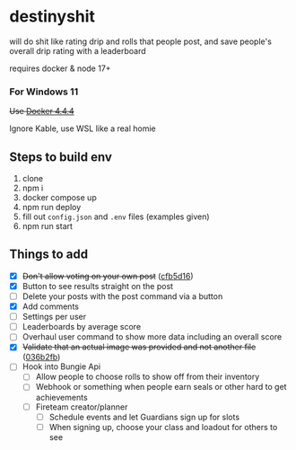 # destinyshit

will do shit like rating drip and rolls that people post, and save people's overall drip rating with a leaderboard

requires docker & node 17+

### For Windows 11

~~Use [Docker 4.4.4](https://docs.docker.com/desktop/windows/release-notes/#docker-desktop-444)~~

Ignore Kable, use WSL like a real homie

## Steps to build env


1. clone
2. npm i
3. docker compose up
4. npm run deploy
5. fill out `config.json` and `.env` files (examples given)
6. npm run start


## Things to add

- [x] ~~Don't allow voting on your own post~~ ([cfb5d16](https://github.com/melmsie/destinyshit/commit/cfb5d168cec00792f26a2179bf36637375aa6df0))
- [x] Button to see results straight on the post
- [ ] Delete your posts with the post command via a button
- [x] Add comments
- [ ] Settings per user
- [ ] Leaderboards by average score
- [ ] Overhaul user command to show more data including an overall score
- [x] ~~Validate that an actual image was provided and not another file~~ ([036b2fb](https://github.com/melmsie/destinyshit/commit/036b2fbe9c3e0b2ad20e0730847871cad9106b50))
- [ ] Hook into Bungie Api
  - [ ] Allow people to choose rolls to show off from their inventory
  - [ ] Webhook or something when people earn seals or other hard to get achievements
  - [ ] Fireteam creator/planner
    - [ ] Schedule events and let Guardians sign up for slots
    - [ ] When signing up, choose your class and loadout for others to see